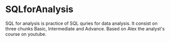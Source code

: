 # SQLforAnalysis
SQL for analysis is practice of SQL quries for data analysis. It consist on three chunks Basic, Intermediate and Advance. Based on Alex the analyst's course on youtube.
